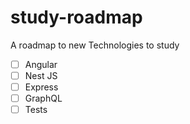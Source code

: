 # study-roadmap
A roadmap to new Technologies  to study

- [ ] Angular
- [ ] Nest JS
- [ ] Express
- [ ] GraphQL
- [ ] Tests
